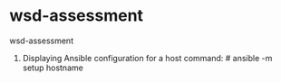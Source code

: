 # wsd-assessment
wsd-assessment
1. Displaying Ansible configuration for a host command: # ansible -m setup hostname
